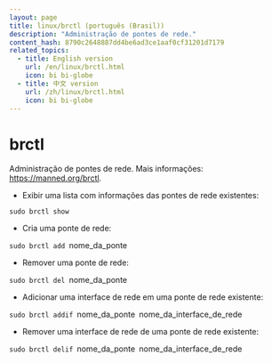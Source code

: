 ```yaml
---
layout: page
title: linux/brctl (português (Brasil))
description: "Administração de pontes de rede."
content_hash: 8790c2648887dd4be6ad3ce1aaf0cf31201d7179
related_topics:
  - title: English version
    url: /en/linux/brctl.html
    icon: bi bi-globe
  - title: 中文 version
    url: /zh/linux/brctl.html
    icon: bi bi-globe
---
```

# brctl

Administração de pontes de rede.
Mais informações: <https://manned.org/brctl>.

- Exibir uma lista com informações das pontes de rede existentes:

`sudo brctl show`

- Cria uma ponte de rede:

`sudo brctl add `<span class="tldr-var badge badge-pill bg-dark-lm bg-white-dm text-white-lm text-dark-dm font-weight-bold">nome_da_ponte</span>

- Remover uma ponte de rede:

`sudo brctl del `<span class="tldr-var badge badge-pill bg-dark-lm bg-white-dm text-white-lm text-dark-dm font-weight-bold">nome_da_ponte</span>

- Adicionar uma interface de rede em uma ponte de rede existente:

`sudo brctl addif `<span class="tldr-var badge badge-pill bg-dark-lm bg-white-dm text-white-lm text-dark-dm font-weight-bold">nome_da_ponte</span>` `<span class="tldr-var badge badge-pill bg-dark-lm bg-white-dm text-white-lm text-dark-dm font-weight-bold">nome_da_interface_de_rede</span>

- Remover uma interface de rede de uma ponte de rede existente:

`sudo brctl delif `<span class="tldr-var badge badge-pill bg-dark-lm bg-white-dm text-white-lm text-dark-dm font-weight-bold">nome_da_ponte</span>` `<span class="tldr-var badge badge-pill bg-dark-lm bg-white-dm text-white-lm text-dark-dm font-weight-bold">nome_da_interface_de_rede</span>
